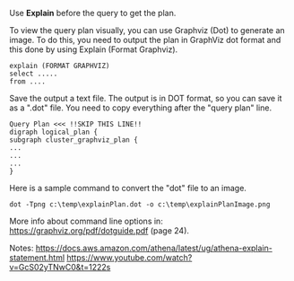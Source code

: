 Use **Explain** before the query to get the plan.

To view the query plan visually, you can use Graphviz (Dot) to generate an image. To do this, you need to output the plan in GraphViz dot format and this done by using Explain (Format Graphviz).

```
explain (FORMAT GRAPHVIZ)
select .....
from ....
```

Save the output a text file. The output is in DOT format, so you can save it as a ".dot" file. You need to copy everything after the "query plan" line.

```
Query Plan <<< !!SKIP THIS LINE!!
digraph logical_plan {
subgraph cluster_graphviz_plan {
...
...
...
}
```

Here is a sample command to convert the "dot" file to an image.

```
dot -Tpng c:\temp\explainPlan.dot -o c:\temp\explainPlanImage.png
```
More info about command line options in: https://graphviz.org/pdf/dotguide.pdf (page 24).


Notes:
https://docs.aws.amazon.com/athena/latest/ug/athena-explain-statement.html
https://www.youtube.com/watch?v=GcS02yTNwC0&t=1222s
